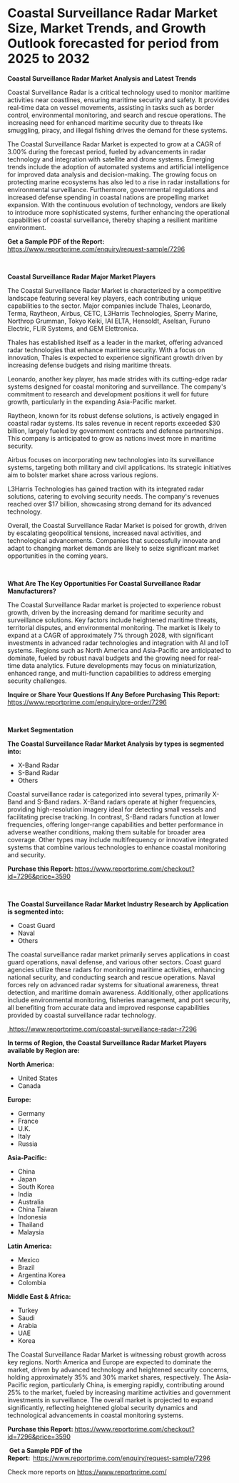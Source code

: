 <p><h1>Coastal Surveillance Radar Market Size, Market Trends, and Growth Outlook forecasted for period from 2025 to 2032</h1></p><p><strong>Coastal Surveillance Radar Market Analysis and Latest Trends</strong></p>
<p><p>Coastal Surveillance Radar is a critical technology used to monitor maritime activities near coastlines, ensuring maritime security and safety. It provides real-time data on vessel movements, assisting in tasks such as border control, environmental monitoring, and search and rescue operations. The increasing need for enhanced maritime security due to threats like smuggling, piracy, and illegal fishing drives the demand for these systems.</p><p>The Coastal Surveillance Radar Market is expected to grow at a CAGR of 3.00% during the forecast period, fueled by advancements in radar technology and integration with satellite and drone systems. Emerging trends include the adoption of automated systems and artificial intelligence for improved data analysis and decision-making. The growing focus on protecting marine ecosystems has also led to a rise in radar installations for environmental surveillance. Furthermore, governmental regulations and increased defense spending in coastal nations are propelling market expansion. With the continuous evolution of technology, vendors are likely to introduce more sophisticated systems, further enhancing the operational capabilities of coastal surveillance, thereby shaping a resilient maritime environment.</p></p>
<p><strong>Get a Sample PDF of the Report:&nbsp;</strong> <a href="https://www.reportprime.com/enquiry/request-sample/7296?utm_campaign=1902&utm_medium=2&utm_source=Github&utm_content=ia&utm_term=19032025&utm_id=coastal-surveillance-radar">https://www.reportprime.com/enquiry/request-sample/7296</a></p>
<p>&nbsp;</p>
<p><strong>Coastal Surveillance Radar Major Market Players</strong></p>
<p><p>The Coastal Surveillance Radar Market is characterized by a competitive landscape featuring several key players, each contributing unique capabilities to the sector. Major companies include Thales, Leonardo, Terma, Raytheon, Airbus, CETC, L3Harris Technologies, Sperry Marine, Northrop Grumman, Tokyo Keiki, IAI ELTA, Hensoldt, Aselsan, Furuno Electric, FLIR Systems, and GEM Elettronica.</p><p>Thales has established itself as a leader in the market, offering advanced radar technologies that enhance maritime security. With a focus on innovation, Thales is expected to experience significant growth driven by increasing defense budgets and rising maritime threats.</p><p>Leonardo, another key player, has made strides with its cutting-edge radar systems designed for coastal monitoring and surveillance. The company's commitment to research and development positions it well for future growth, particularly in the expanding Asia-Pacific market.</p><p>Raytheon, known for its robust defense solutions, is actively engaged in coastal radar systems. Its sales revenue in recent reports exceeded $30 billion, largely fueled by government contracts and defense partnerships. This company is anticipated to grow as nations invest more in maritime security.</p><p>Airbus focuses on incorporating new technologies into its surveillance systems, targeting both military and civil applications. Its strategic initiatives aim to bolster market share across various regions.</p><p>L3Harris Technologies has gained traction with its integrated radar solutions, catering to evolving security needs. The company's revenues reached over $17 billion, showcasing strong demand for its advanced technology.</p><p>Overall, the Coastal Surveillance Radar Market is poised for growth, driven by escalating geopolitical tensions, increased naval activities, and technological advancements. Companies that successfully innovate and adapt to changing market demands are likely to seize significant market opportunities in the coming years.</p></p>
<p>&nbsp;</p>
<p><strong>What Are The Key Opportunities For Coastal Surveillance Radar Manufacturers?</strong></p>
<p><p>The Coastal Surveillance Radar market is projected to experience robust growth, driven by the increasing demand for maritime security and surveillance solutions. Key factors include heightened maritime threats, territorial disputes, and environmental monitoring. The market is likely to expand at a CAGR of approximately 7% through 2028, with significant investments in advanced radar technologies and integration with AI and IoT systems. Regions such as North America and Asia-Pacific are anticipated to dominate, fueled by robust naval budgets and the growing need for real-time data analytics. Future developments may focus on miniaturization, enhanced range, and multi-function capabilities to address emerging security challenges.</p></p>
<p><strong>Inquire or Share Your Questions If Any Before Purchasing This Report:</strong> <a href="https://www.reportprime.com/enquiry/pre-order/7296?utm_campaign=1902&utm_medium=2&utm_source=Github&utm_content=ia&utm_term=19032025&utm_id=coastal-surveillance-radar">https://www.reportprime.com/enquiry/pre-order/7296</a></p>
<p>&nbsp;</p>
<p><strong>Market Segmentation</strong></p>
<p><strong>The Coastal Surveillance Radar Market Analysis by types is segmented into:</strong></p>
<p><ul><li>X-Band Radar</li><li>S-Band Radar</li><li>Others</li></ul></p>
<p><p>Coastal surveillance radar is categorized into several types, primarily X-Band and S-Band radars. X-Band radars operate at higher frequencies, providing high-resolution imagery ideal for detecting small vessels and facilitating precise tracking. In contrast, S-Band radars function at lower frequencies, offering longer-range capabilities and better performance in adverse weather conditions, making them suitable for broader area coverage. Other types may include multifrequency or innovative integrated systems that combine various technologies to enhance coastal monitoring and security.</p></p>
<p><strong>Purchase this Report:&nbsp;</strong><a href="https://www.reportprime.com/checkout?id=7296&price=3590&utm_campaign=1902&utm_medium=2&utm_source=Github&utm_content=ia&utm_term=19032025&utm_id=coastal-surveillance-radar">https://www.reportprime.com/checkout?id=7296&price=3590</a></p>
<p>&nbsp;</p>
<p><strong>The Coastal Surveillance Radar Market Industry Research by Application is segmented into:</strong></p>
<p><ul><li>Coast Guard</li><li>Naval</li><li>Others</li></ul></p>
<p><p>The coastal surveillance radar market primarily serves applications in coast guard operations, naval defense, and various other sectors. Coast guard agencies utilize these radars for monitoring maritime activities, enhancing national security, and conducting search and rescue operations. Naval forces rely on advanced radar systems for situational awareness, threat detection, and maritime domain awareness. Additionally, other applications include environmental monitoring, fisheries management, and port security, all benefiting from accurate data and improved response capabilities provided by coastal surveillance radar technology.</p></p>
<p><a href="https://www.reportprime.com/coastal-surveillance-radar-r7296?utm_campaign=1902&utm_medium=2&utm_source=Github&utm_content=ia&utm_term=19032025&utm_id=coastal-surveillance-radar">&nbsp;https://www.reportprime.com/coastal-surveillance-radar-r7296</a></p>
<p><strong>In terms of Region, the Coastal Surveillance Radar Market Players available by Region are:</strong></p>
<p>
    <p> <strong> North America: </strong>
        <ul>
            <li>United States</li>
            <li>Canada</li>
        </ul>
        </p> 
    <p> <strong> Europe: </strong>
        <ul>
            <li>Germany</li>
            <li>France</li>
            <li>U.K.</li>
            <li>Italy</li>
            <li>Russia</li>
        </ul>
        </p> 
    <p> <strong> Asia-Pacific: </strong>
        <ul>
            <li>China</li>
            <li>Japan</li>
            <li>South Korea</li>
            <li>India</li>
            <li>Australia</li>
            <li>China Taiwan</li>
            <li>Indonesia</li>
            <li>Thailand</li>
            <li>Malaysia</li>
        </ul>
        </p> 
    <p> <strong> Latin America: </strong>
        <ul>
            <li>Mexico</li>
            <li>Brazil</li>
            <li>Argentina Korea</li>
            <li>Colombia</li>
        </ul>
        </p> 
    <p> <strong> Middle East & Africa: </strong>
        <ul>
            <li>Turkey</li>
            <li>Saudi</li>
            <li>Arabia</li>
            <li>UAE</li>
            <li>Korea</li>
        </ul>
    </p>
    </p>
<p><p>The Coastal Surveillance Radar Market is witnessing robust growth across key regions. North America and Europe are expected to dominate the market, driven by advanced technology and heightened security concerns, holding approximately 35% and 30% market shares, respectively. The Asia-Pacific region, particularly China, is emerging rapidly, contributing around 25% to the market, fueled by increasing maritime activities and government investments in surveillance. The overall market is projected to expand significantly, reflecting heightened global security dynamics and technological advancements in coastal monitoring systems.</p></p>
<p><strong>Purchase this Report: </strong><a href="https://www.reportprime.com/checkout?id=7296&price=3590&utm_campaign=1902&utm_medium=2&utm_source=Github&utm_content=ia&utm_term=19032025&utm_id=coastal-surveillance-radar">https://www.reportprime.com/checkout?id=7296&price=3590</a></p>
<p>&nbsp;<strong>Get a Sample PDF of the Report:&nbsp;&nbsp;</strong><a href="https://www.reportprime.com/enquiry/request-sample/7296?utm_campaign=1902&utm_medium=2&utm_source=Github&utm_content=ia&utm_term=19032025&utm_id=coastal-surveillance-radar">https://www.reportprime.com/enquiry/request-sample/7296</a></p>
<p><strong></strong></p>
<p>Check more reports on <a href="https://www.reportprime.com/?utm_campaign=1902&utm_medium=2&utm_source=Github&utm_content=ia&utm_term=19032025&utm_id=coastal-surveillance-radar">https://www.reportprime.com/</a></p>